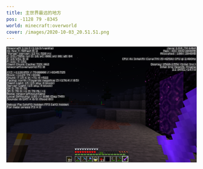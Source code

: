 ```yaml
---
title: 主世界最远的地方
pos: -1128 79 -8345
world: minecraft:overworld
cover: /images/2020-10-03_20.51.51.png
---
```


![](/images/2020-10-03_20.51.51.png)
